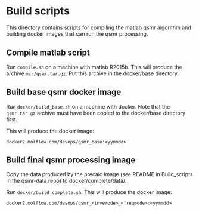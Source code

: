 # Build scripts

This directory contains scripts for compiling the matlab qsmr algorithm
and building docker images that can run the qsmr processing.

## Compile matlab script

Run `compile.sh` on a machine with matlab R2015b. This will produce the
archive `mcr/qsmr.tar.gz`. Put this archive in the docker/base directory.

## Build base qsmr docker image

Run `docker/build_base.sh` on a machine with docker. Note that the
`qsmr.tar.gz` archive must have been copied to the docker/base directory first.

This will produce the docker image:

    docker2.molflow.com/devops/qsmr_base:<yymmdd>

## Build final qsmr processing image

Copy the data produced by the precalc image (see README in Build_scripts in
the qsmr-data repo) to docker/complete/data/.

Run `docker/build_complete.sh`. This will produce the docker image:

    docker2.molflow.com/devops/qsmr_<invemode>_<freqmode>:<yymmdd>
